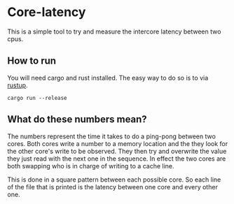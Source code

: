 # Core-latency

This is a simple tool to try and measure the intercore latency between two cpus.

## How to run

You will need cargo and rust installed. The easy way to do so is to via [rustup](https://rustup.rs/).

`cargo run --release`

## What do these numbers mean?
The numbers represent the time it takes to do a ping-pong between two cores. Both cores write a number to a memory
location and the they look for the other core's write to be observed. They then try and overwrite the value they just 
read with the next one in the sequence. In effect the two cores are both swapping who is in charge of writing to a
cache line.

This is done in a square pattern between each possible core. So each line of the file that is printed is the 
latency between one core and every other one.

